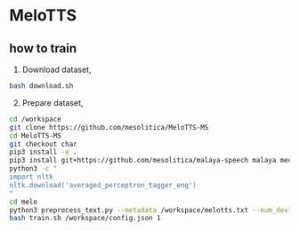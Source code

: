 # MeloTTS

## how to train

1. Download dataset,

```bash
bash download.sh
```

2. Prepare dataset,

```bash
cd /workspace
git clone https://github.com/mesolitica/MeloTTS-MS
cd MeloTTS-MS
git checkout char
pip3 install -e .
pip3 install git+https://github.com/mesolitica/malaya-speech malaya mecab-python3 transformers==4.47.0 PySastrawi matplotlib==3.7.0 torch==2.5.1
python3 -c "
import nltk
nltk.download('averaged_perceptron_tagger_eng')
"
cd melo
python3 preprocess_text.py --metadata /workspace/melotts.txt --num_device 1 --max-val-total 12
bash train.sh /workspace/config.json 1
```